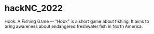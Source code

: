 # hackNC_2022
Hook: A Fishing Game -- "Hook" is a short game about fishing. It aims to bring awareness about endangered freshwater fish in North America.
